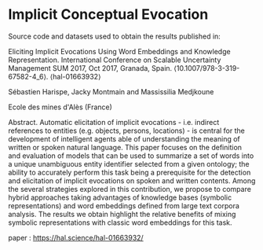 # Implicit Conceptual Evocation

Source code and datasets used to obtain the results published in: 

Eliciting Implicit Evocations Using Word Embeddings and Knowledge Representation. International Conference on Scalable Uncertainty Management SUM 2017, Oct 2017, Granada, Spain. ⟨10.1007/978-3-319-67582-4_6⟩. ⟨hal-01663932⟩

Sébastien Harispe, Jacky Montmain and Massissilia Medjkoune

Ecole des mines d'Alès (France)

Abstract. Automatic elicitation of implicit evocations - i.e. indirect references to entities (e.g. objects, persons, locations) - is central for the
development of intelligent agents able of understanding the meaning of
written or spoken natural language. This paper focuses on the definition and evaluation of models that can be used to summarize a set of
words into a unique unambiguous entity identifier selected from a given
ontology; the ability to accurately perform this task being a prerequisite
for the detection and elicitation of implicit evocations on spoken and
written contents. Among the several strategies explored in this contribution, we propose to compare hybrid approaches taking advantages of
knowledge bases (symbolic representations) and word embeddings defined from large text corpora analysis. The results we obtain highlight
the relative benefits of mixing symbolic representations with classic word
embeddings for this task.

paper : https://hal.science/hal-01663932/ 

